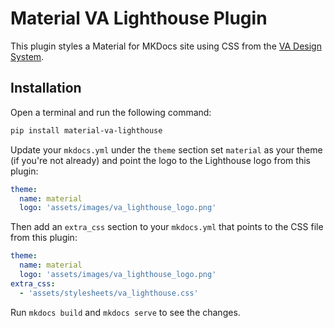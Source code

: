 # Material VA Lighthouse Plugin

This plugin styles a Material for MKDocs site using CSS from the [VA Design System](https://design.va.gov/).

## Installation
Open a terminal and run the following command:

```bash
pip install material-va-lighthouse
```

Update your `mkdocs.yml` under the `theme` section set `material` as your theme (if you're not already) 
and point the logo to the Lighthouse logo from this plugin:


```yaml
theme:
  name: material
  logo: 'assets/images/va_lighthouse_logo.png'
```

Then add an `extra_css` section to your `mkdocs.yml` that points to the CSS file from this plugin:

```yaml
theme:
  name: material
  logo: 'assets/images/va_lighthouse_logo.png'
extra_css:
  - 'assets/stylesheets/va_lighthouse.css'
```

Run `mkdocs build` and `mkdocs serve` to see the changes.
